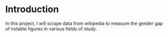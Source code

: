 # Introduction

In this project, I will scrape data from wikipedia to measure the gender gap of notable figures in various fields of study. 
